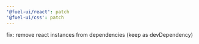 ```yaml
---
'@fuel-ui/react': patch
'@fuel-ui/css': patch
---
```


fix: remove react instances from dependencies (keep as devDependency)
